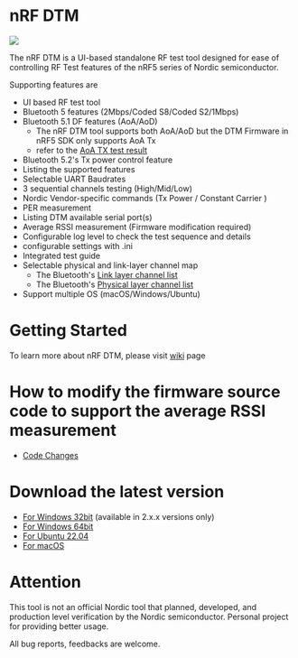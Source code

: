 # nRF DTM

<img src="https://github.com/olleheugene/nRF-DTM/blob/master/pics/DTM_USAGE.gif">

The nRF DTM is a UI-based standalone RF test tool designed for ease of controlling RF Test features of the nRF5 series of Nordic semiconductor.

Supporting features are 
- UI based RF test tool
- Bluetooth 5 features (2Mbps/Coded S8/Coded S2/1Mbps)
- Bluetooth 5.1 DF features (AoA/AoD)
  - The nRF DTM tool supports both AoA/AoD but the DTM Firmware  in nRF5 SDK only supports AoA Tx
  - refer to the [AoA TX test result](https://github.com/olleheugene/nRF-DTM/wiki/AoA-test-result)
- Bluetooth 5.2's Tx power control feature
- Listing the supported features
- Selectable UART Baudrates
- 3 sequential channels testing   (High/Mid/Low)
- Nordic Vendor-specific commands (Tx Power / Constant Carrier )
- PER measurement
- Listing DTM available serial port(s)
- Average RSSI measurement (Firmware modification required)
- Configurable log level to check the test sequence and details
- configurable settings with .ini
- Integrated test guide
- Selectable physical and link-layer channel map
  - The Bluetooth's [Link layer channel list](https://github.com/olleheugene/nRF-DTM/raw/master/pics/link_channels_org.png)
  - The Bluetooth's [Physical layer channel list](https://github.com/olleheugene/nRF-DTM/raw/master/pics/physical_channels_org.png)
- Support multiple OS (macOS/Windows/Ubuntu)

# Getting Started
To learn more about nRF DTM, please visit [wiki](https://github.com/olleheugene/nRF-DTM/wiki) page

# How to modify the firmware source code to support the average RSSI measurement
- [Code Changes](https://github.com/olleheugene/nRF-DTM/wiki/Code-Changes)

# Download the latest version
- [For Windows 32bit](https://github.com/olleheugene/nRF-DTM/raw/v2.6.1/Release/Windows_x86/nRF_DTM_x86.exe)  (available in 2.x.x versions only)
- [For Windows 64bit](https://github.com/olleheugene/nRF-DTM/raw/master/Release/Windows_x64/nRF_DTM.exe)  
- [For Ubuntu 22.04](https://github.com/olleheugene/nRF-DTM/raw/master/Release/Ubuntu/nRF_DTM)  
- [For macOS](https://github.com/olleheugene/nRF-DTM/raw/master/Release/macOS/nRF_DTM)

# Attention 
This tool is not an official Nordic tool that planned, developed, and production level verification by the Nordic semiconductor.
Personal project for providing better usage.


All bug reports, feedbacks are welcome.
